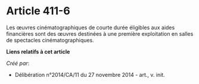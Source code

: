 # Article 411-6

Les œuvres cinématographiques de courte durée éligibles aux aides financières sont des œuvres destinées à une première
exploitation en salles de spectacles cinématographiques.

**Liens relatifs à cet article**

_Créé par_:

  - Délibération n°2014/CA/11 du 27 novembre 2014 - art., v. init.
